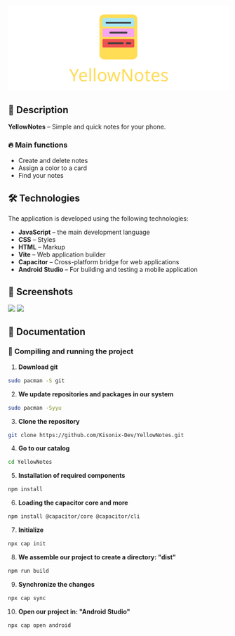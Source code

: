 <p align="center"><img src=".github/img/header.png"></p>

## 🎵 Description

**YellowNotes** – Simple and quick notes for your phone.

### 🔥 Main functions

- Create and delete notes
- Assign a color to a card
- Find your notes

## 🛠 Technologies

The application is developed using the following technologies:

- **JavaScript** – the main development language
- **CSS** – Styles
- **HTML** – Markup
- **Vite** – Web application builder
- **Capacitor** – Cross-platform bridge for web applications
- **Android Studio** – For building and testing a mobile application

## 📱 Screenshots

<img src="#" width="300" />
<img src="#" width="300" />

## 📖 Documentation

### 🚀 Compiling and running the project

1. **Download git**

```bash
sudo pacman -S git
```

2. **We update repositories and packages in our system**

```bash
sudo pacman -Syyu
```

3. **Clone the repository**

```bash
git clone https://github.com/Kisonix-Dev/YellowNotes.git
```

4. **Go to our catalog**

```bash
cd YellowNotes
```

5. **Installation of required components**

```bash
npm install
```

6. **Loading the capacitor core and more**

```bash
npm install @capacitor/core @capacitor/cli
```

7. **Initialize**

```bash
npx cap init
```

8. **We assemble our project to create a directory: "dist"**

```bash
npm run build
```

9. **Synchronize the changes**

```bash
npx cap sync
```

10. **Open our project in: "Android Studio"**

```bash
npx cap open android
```
